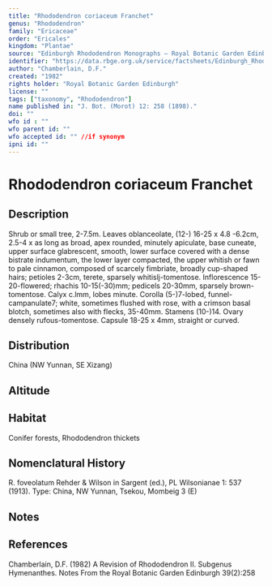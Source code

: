 ```yaml
---
title: "Rhododendron coriaceum Franchet"
genus: "Rhododendron"
family: "Ericaceae"
order: "Ericales"
kingdom: "Plantae"
source: "Edinburgh Rhododendron Monographs – Royal Botanic Garden Edinburgh"
identifier: "https://data.rbge.org.uk/service/factsheets/Edinburgh_Rhododendron_Monographs.xhtml"
author: "Chamberlain, D.F."
created: "1982"
rights holder: "Royal Botanic Garden Edinburgh"
license: ""
tags: ["taxonomy", "Rhododendron"]
name published in: "J. Bot. (Morot) 12: 258 (1898)."
doi: ""
wfo id : ""
wfo parent id: ""
wfo accepted id: "" //if synonym                      
ipni id: ""
---
```


                       

# Rhododendron coriaceum Franchet

## Description
Shrub or small tree, 2-7.5m. Leaves oblanceolate, (12-) 16-25 x 4.8 -6.2cm, 2.5-4 x as long as broad, apex rounded, minutely apiculate, base cuneate, upper surface glabrescent, smooth, lower surface covered with a dense bistrate indumentum, the lower layer compacted, the upper whitish or fawn to pale cinnamon, composed of scarcely fimbriate, broadly cup-shaped hairs; petioles 2-3cm, terete, sparsely whitislj-tomentose. Inflorescence 15-20-flowered; rhachis 10-15(-30)mm; pedicels 20-30mm, sparsely brown-tomentose. Calyx c.lmm, lobes minute. Corolla (5-)7-lobed, funnel-campanulate7; white, sometimes flushed with rose, with a crimson basal blotch, sometimes also with flecks, 35-40mm. Stamens (10-)14. Ovary densely rufous-tomentose. Capsule 18-25 x 4mm, straight or curved.

## Distribution
China (NW Yunnan, SE Xizang)

## Altitude


## Habitat
Conifer forests, Rhododendron thickets

## Nomenclatural History
R. foveolatum Rehder & Wilson in Sargent (ed.), PL Wilsonianae 1: 537 (1913). Type: China, NW Yunnan, Tsekou, Mombeig 3 (E)
                       
## Notes


## References

Chamberlain, D.F. (1982) A Revision of Rhododendron II. Subgenus Hymenanthes. Notes From the Royal Botanic Garden Edinburgh 39(2):258
